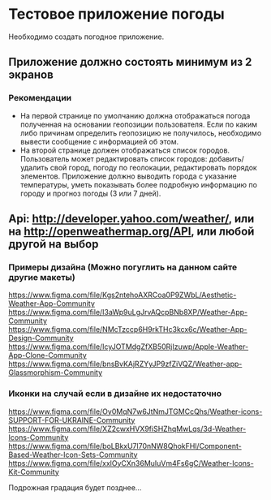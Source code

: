# Тестовое приложение погоды

Необходимо создать погодное приложение.

## Приложение должно состоять минимум из 2 экранов

### Рекомендации

- На первой странице по умолчанию должна отображаться погода полученная на основании геопозиции пользователя.
    Если по каким либо причинам определить геопозицию не получилось, необходимо вывести сообщение с информацией об этом.
- На второй странице должен отображаться список городов. Пользователь может редактировать список городов: добавить/удалить свой город, погоду по геолокации, редактировать порядок элементов.
Приложение должно выводить города с указание температуры, уметь показывать более подробную информацию по городу и прогноз погоды (3 или 7 дней).

## Api: <http://developer.yahoo.com/weather/>, или на <http://openweathermap.org/API>, или любой другой на выбор

### Примеры дизайна (Можно погуглить на данном сайте другие макеты)

<https://www.figma.com/file/Kgs2ntehoAXRCoa0P9ZWbL/Aesthetic-Weather-App-Community>
<https://www.figma.com/file/I3aWp9uLgJrvAQcpBNb8XP/Weather-App-Community>
<https://www.figma.com/file/NMcTzccp6H9rkTHc3kcx6c/Weather-App-Design-Community>
<https://www.figma.com/file/IcyJOTMdgZfXB50RjIzuwp/Apple-Weather-App-Clone-Community>
<https://www.figma.com/file/bnsBvKAjRZYyJP9zfZiVQZ/Weather-app-Glassmorphism-Community>

### Иконки на случай если в дизайне их недостаточно

<https://www.figma.com/file/Oy0MqN7w6JtNmJTGMCcQhs/Weather-icons-SUPPORT-FOR-UKRAINE-Community>
<https://www.figma.com/file/XZ2cwxHVX9fiSHZhqMwLqs/3d-Weather-Icons-Community>
<https://www.figma.com/file/boLBkxU7l70nNW8QhokFHl/Component-Based-Weather-Icon-Sets-Community>
<https://www.figma.com/file/xxlOyCXn36MuIuVm4Fs6gC/Weather-Icons-Kit-Community>

Подрожная градация будет позднее...
